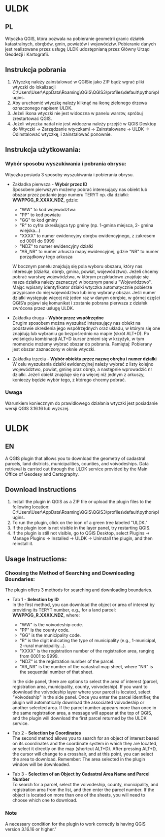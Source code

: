 # ULDK


## PL

 Wtyczka QGIS, która pozwala na pobieranie geometrii granic działek katastralnych, obrębów, gmin, powiatów i województw. Pobieranie danych jest realizowane przez usługę ULDK udostępnianą przez Główny Urząd Geodezji i Kartografii.

## Instrukcja pobrania
1. Wtyczkę należy zainstalować w QGISie jako ZIP bądź wgrać pliki wtyczki do lokalizacji C:\Users\User\AppData\Roaming\QGIS\QGIS3\profiles\default\python\plugins.
2. Aby uruchomić wtyczkę należy kliknąć na ikonę zielonego drzewa oznaczonego napisem ULDK.
3. Jeżeli ikona wtyczki nie jest widoczna w panelu warstw, spróbuj zrestartować QGIS.
4. Jeżeli wtyczka nadal nie jest widoczna  należy przejść w QGIS Desktop do Wtyczki -> Zarządzanie wtyczkami -> Zainstalowane -> ULDK -> Odinstalować wtyczkę, i zainstalować ponownie.<br>
## Instrukcja użytkowania: 

### Wybór sposobu wyszukiwania i pobrania obrysu:
 Wtyczka posiada 3 sposoby wyszukiwania i pobierania obrysu.

 * Zakładka pierwsza - <b>Wybór przez ID</b><br>
    Sposobem pierwszym możemy pobrać interesujący nas obiekt lub obszar przez podanie jego numeru TERYT np. dla działki: <b>WWPPGG_R.XXXX.NDZ</b>, gdzie:
   - "WW" to kod województwa
   - "PP" to kod powiatu
   - "GG" to kod gminy
   - "R" to cyfra określająca typ gminy (np. 1-gmina miejsca, 2- gmina wiejska...)
   - "XXXX" to numer ewidencyjny obrębu ewidencyjnego, z zakresem od 0001 do 9999
   - "NDZ"  to  numer ewidencyjny działki 
   - "AR_NR" to numer arkusza mapy ewidencyjnej, gdzie "NR" to numer porządkowy tego arkusza


   W bocznym panelu znajdują się pola wyboru obszaru, który nas interesuje (działka, obręb, gmina, powiat, województwo).
   Jeżeli chcemy pobrać warstwę województwa, w którym przykładowo znajduje się nasza działka należy zaznaczyć w bocznym panelu "Województwo". 
   Mając wpisany identyfikator działki wtyczka automatycznie pobierze przypisane do niej województwo lub inny wybrany obszar.
   Jeśli numer działki występuje więcej niż jeden raz w danym obrębie, w górnej części QGIS’a pojawi się komunikat i zostanie pobrana pierwsza z działek zwrócona przez usługę ULDK.
 
 * Zakładka druga - <b>Wybór przez współrzędne</b><br> 
    Drugim sposobem można wyszukać interesujący nas obiekt na podstawie określenia jego współrzędnych oraz układu, w którym się one znajdują lub wybraniu go bezpośrednio na mapie (skrót ALT+D).
    Po wciśnięciu kombinacji ALT+D kursor zmieni się w krzyżyk, w tym momencie możemy wybrać obszar do pobrania.
    Pamiętaj: Pobierany jest obszar zaznaczony w oknie wtyczki.

 * Zakładka trzecia - <b>Wybór obiektu przez nazwę obrębu i numer działki</b><br>
   W celu wyszukania działki ewidencyjnej należy wybrać z listy kolejno województwo, powiat, gminę oraz obręb, a następnie wprowadzić nr działki.
   Jeżeli obiekt znajduje się na więcej niż jednym z arkuszy, konieczy będzie wybór tego, z którego chcemy pobrać.

### Uwaga

Warunkiem koniecznym do prawidłowego działania wtyczki jest posiadanie wersji QGIS 3.16.16 lub wyższej.



# ULDK

## EN

A QGIS plugin that allows you to download the geometry of cadastral parcels, land districts, municipalities, counties, and voivodeships. Data retrieval is carried out through the ULDK service provided by the Main Office of Geodesy and Cartography.

## Download Instructions
1. Install the plugin in QGIS as a ZIP file or upload the plugin files to the following location: C:\Users\User\AppData\Roaming\QGIS\QGIS3\profiles\default\python\plugins.
2. To run the plugin, click on the icon of a green tree labeled "ULDK."
3. If the plugin icon is not visible in the layer panel, try restarting QGIS.
4. If the plugin is still not visible, go to QGIS Desktop, select Plugins -> Manage Plugins -> Installed -> ULDK -> Uninstall the plugin, and then reinstall it.

## Usage Instructions:

### Choosing the Method of Searching and Downloading Boundaries:
The plugin offers 3 methods for searching and downloading boundaries.

* Tab 1 - **Selection by ID**<br>
   In the first method, you can download the object or area of interest by providing its TERYT number, e.g., for a land parcel: **WWPPGG_R.XXXX.NDZ**, where:
   - "WW" is the voivodeship code.
   - "PP" is the county code.
   - "GG" is the municipality code.
   - "R" is the digit indicating the type of municipality (e.g., 1-municipal, 2-rural municipality...).
   - "XXXX" is the registration number of the registration area, ranging from 0001 to 9999.
   - "NDZ" is the registration number of the parcel.
   - "AR_NR" is the number of the cadastral map sheet, where "NR" is the sequential number of that sheet.

   In the side panel, there are options to select the area of interest (parcel, registration area, municipality, county, voivodeship). If you want to download the voivodeship layer where your parcel is located, select "Voivodeship" in the side panel. Once you enter the parcel identifier, the plugin will automatically download the associated voivodeship or another selected area. If the parcel number appears more than once in the same registration area, a message will appear at the top of QGIS, and the plugin will download the first parcel returned by the ULDK service.

* Tab 2 - **Selection by Coordinates**<br>
   The second method allows you to search for an object of interest based on its coordinates and the coordinate system in which they are located, or select it directly on the map (shortcut ALT+D). After pressing ALT+D, the cursor will change to a crosshair, and at this point, you can select the area to download. Remember: The area selected in the plugin window will be downloaded.

* Tab 3 - **Selection of an Object by Cadastral Area Name and Parcel Number**<br>
   To search for a parcel, select the voivodeship, county, municipality, and registration area from the list, and then enter the parcel number. If the object is located on more than one of the sheets, you will need to choose which one to download.

### Note
A necessary condition for the plugin to work correctly is having QGIS version 3.16.16 or higher."
